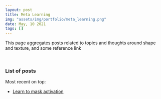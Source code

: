 ```yaml
---
layout: post
title: Meta Learning
img: "assets/img/portfolio/meta_learning.png"
date: May, 10 2021
tags: []
---
```


This page aggregates posts related to topics and thoughts around shape and texture, and some reference link

<!--
## Content

* TOC
{:toc}

-->
<br/>

### List of posts

Most recent on top:

- [Learn to mask activation](/2021/05/02/learning-mask.html)

<br/>


<!-- To be copied at the end of the post to render the table of content -->
<script type="text/javascript">
$(document).ready(function() {
    $('#toc').toc();
});
</script>
